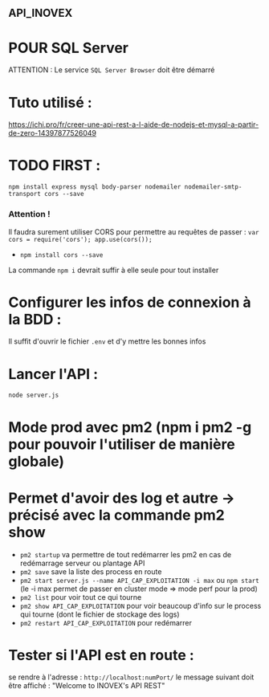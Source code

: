 ## API_INOVEX

# POUR SQL Server
ATTENTION : Le service `SQL Server Browser` doit être démarré

# Tuto  utilisé :
https://ichi.pro/fr/creer-une-api-rest-a-l-aide-de-nodejs-et-mysql-a-partir-de-zero-14397877526049

# TODO FIRST : 
`npm install express mysql body-parser nodemailer nodemailer-smtp-transport cors --save`
### Attention !
Il faudra surement utiliser CORS pour permettre au requêtes de passer :
    `var cors = require('cors');
    app.use(cors());`
+ `npm install cors --save`

La commande `npm i` devrait suffir à elle seule pour tout installer

# Configurer les infos de connexion à la BDD :
Il suffit d'ouvrir le fichier `.env` et d'y mettre les bonnes infos

# Lancer l'API : 
`node server.js`
# Mode prod avec pm2 (npm i pm2 -g pour pouvoir l'utiliser de manière globale)
# Permet d'avoir des log et autre -> précisé avec la commande pm2 show
- `pm2 startup` va permettre de tout redémarrer les pm2 en cas de redémarrage serveur ou plantage API
- `pm2 save` save la liste des process en route
- `pm2 start server.js --name API_CAP_EXPLOITATION -i max` ou `npm start` (le -i max permet de passer en cluster mode => mode perf pour la prod)
- `pm2 list` pour voir tout ce qui tourne
- `pm2 show API_CAP_EXPLOITATION` pour voir beaucoup d'info sur le process qui tourne (dont le fichier de stockage des logs)
- `pm2 restart API_CAP_EXPLOITATION` pour redémarrer

# Tester si l'API est en route :
se rendre à l'adresse : `http://localhost:numPort/`
le message suivant doit être affiché : "Welcome to INOVEX's API REST"

